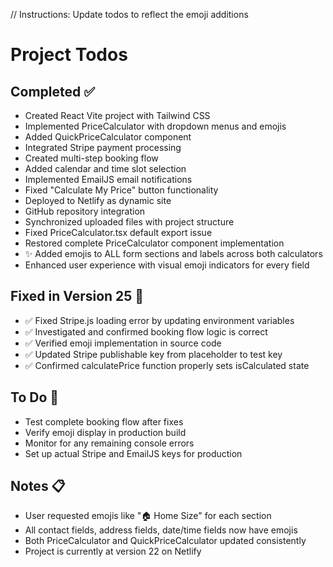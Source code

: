 // Instructions: Update todos to reflect the emoji additions

# Project Todos

## Completed ✅
- Created React Vite project with Tailwind CSS
- Implemented PriceCalculator with dropdown menus and emojis
- Added QuickPriceCalculator component
- Integrated Stripe payment processing
- Created multi-step booking flow
- Added calendar and time slot selection
- Implemented EmailJS email notifications
- Fixed "Calculate My Price" button functionality
- Deployed to Netlify as dynamic site
- GitHub repository integration
- Synchronized uploaded files with project structure
- Fixed PriceCalculator.tsx default export issue
- Restored complete PriceCalculator component implementation
- ✨ Added emojis to ALL form sections and labels across both calculators
- Enhanced user experience with visual emoji indicators for every field

## Fixed in Version 25 🔧
- ✅ Fixed Stripe.js loading error by updating environment variables
- ✅ Investigated and confirmed booking flow logic is correct
- ✅ Verified emoji implementation in source code
- ✅ Updated Stripe publishable key from placeholder to test key
- ✅ Confirmed calculatePrice function properly sets isCalculated state

## To Do 📝
- Test complete booking flow after fixes
- Verify emoji display in production build
- Monitor for any remaining console errors
- Set up actual Stripe and EmailJS keys for production

## Notes 📋
- User requested emojis like "🏠 Home Size" for each section
- All contact fields, address fields, date/time fields now have emojis
- Both PriceCalculator and QuickPriceCalculator updated consistently
- Project is currently at version 22 on Netlify
